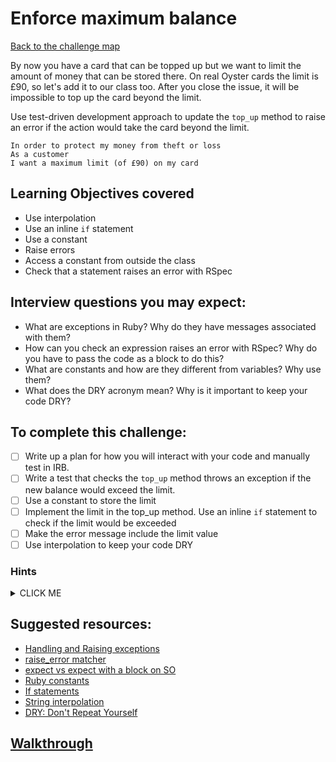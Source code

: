 # Enforce maximum balance

[Back to the challenge map](README.md)

By now you have a card that can be topped up but we want to limit the amount of money that can be stored there. On real Oyster cards the limit is £90, so let's add it to our class too. After you close the issue, it will be impossible to top up the card beyond the limit.

Use test-driven development approach to update the `top_up` method to raise an error if the action would take the card beyond the limit.


```
In order to protect my money from theft or loss
As a customer
I want a maximum limit (of £90) on my card
```

## Learning Objectives covered
- Use interpolation
- Use an inline `if` statement
- Use a constant
- Raise errors
- Access a constant from outside the class
- Check that a statement raises an error with RSpec

## Interview questions you may expect:
- What are exceptions in Ruby? Why do they have messages associated with them?
- How can you check an expression raises an error with RSpec? Why do you have to pass the code as a block to do this?
- What are constants and how are they different from variables? Why use them?
- What does the DRY acronym mean? Why is it important to keep your code DRY?

## To complete this challenge:
- [ ] Write up a plan for how you will interact with your code and manually test in IRB.
- [ ] Write a test that checks the `top_up` method throws an exception if the new balance would exceed the limit.
- [ ] Use a constant to store the limit
- [ ] Implement the limit in the top_up method. Use an inline `if` statement to check if the limit would be exceeded
- [ ] Make the error message include the limit value
- [ ] Use interpolation to keep your code DRY

### Hints
<details><summary>CLICK ME</summary>
  <ul>
    <li>Remember to check the materials below if you don't remember any of the steps involved here from last week. They contain everything you'll need to complete this stage.</li>
    <li>Once your test is passing, your `top_up` method is likely to have multiple responsibilities - consider refactoring some of this behaviour into a private method.</li>
    <li>You now have two tests for your `top_up` method. Consider using a describe block in your `oystercard_spec` file to keep your tests well organised.</li>
  </ul>
</details>

## Suggested resources:
- [Handling and Raising exceptions](https://rubymonk.com/learning/books/4-ruby-primer-ascent/chapters/41-exceptions/lessons/92-handling)
- [raise_error matcher](https://www.relishapp.com/rspec/rspec-expectations/docs/built-in-matchers/raise-error-matcher)
- [expect vs expect with a block on SO](http://stackoverflow.com/questions/19960831/rspec-expect-vs-expect-with-block-whats-the-difference)
- [Ruby constants](http://rubylearning.com/satishtalim/ruby_constants.html)
- [If statements](http://www.dev-hq.net/ruby/5--if-statements)
- [String interpolation](https://rubymonk.com/learning/books/1-ruby-primer/chapters/5-strings/lessons/31-string-basics)
- [DRY: Don't Repeat Yourself](https://en.wikipedia.org/wiki/Don%27t_repeat_yourself)

## [Walkthrough](walkthroughs/06_maximum_balance.md)
